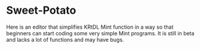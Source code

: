 # Sweet-Potato

Here is an editor that simplifies KRtDL Mint function in a way so that beginners can start coding some very simple Mint programs.
It is still in beta and lacks a lot of functions and may have bugs.
